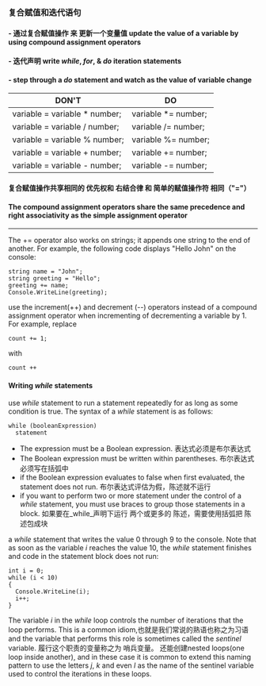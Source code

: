 ### 复合赋值和迭代语句
#### - 通过复合赋值操作 来 更新一个变量值 update the value of a variable by using compound assignment operators
#### - 迭代声明 write _while_, _for_, & _do_ iteration statements
#### - step through a _do_ statement and watch as the value of variable change

|DON'T|DO|
|-----|--|
|variable = variable * number;|variable *= number;|
|variable = variable / number;|variable /= number;|
|variable = variable % number;|variable %= number;|
|variable = variable + number;|variable += number;|
|variable = variable - number;|variable -= number;|

#### 复合赋值操作共享相同的 优先权和 右结合律 和 简单的赋值操作符 相同（"="）
#### The compound assignment operators share the same precedence and right associativity as the simple assignment operator

--------------------------------------------------------------------------------------------------------------------------
The += operator also works on strings; it appends one string to the end of another. For example, the following code displays "Hello John" on the console:
```
string name = "John";
string greeting = "Hello";
greeting += name;
Console.WriteLine(greeting);
```

use the increment(++) and decrement (--) operators instead of a compound assignment operator when incrementing of decrementing a variable by 1. For example, replace

```
count += 1;
```
with
```
count ++
```

#### Writing _while_ statements 
use _while_ statement to run a statement repeatedly for as long as some condition is true. The syntax of a _while_ statement is as follows:
```
while (booleanExpression)
  statement
```

- The expression must be a Boolean expression. 表达式必须是布尔表达式
- The Boolean expression must be written within parentheses. 布尔表达式必须写在括弧中
- if the Boolean expression evaluates to false when first evaluated, the statement does not run. 布尔表达式评估为假，陈述就不运行
- if you want to perform two or more statement under the control of a _while_ statement, you must use braces to group those statements in a block.  如果要在_while_声明下运行 两个或更多的 陈述，需要使用括弧把 陈述包成块

a _while_ statement that writes the value 0 through 9 to the console. Note that as soon as the variable _i_ reaches the value 10, the _while_ statement finishes and code in the statement block does not run:
```
int i = 0;
while (i < 10)
{
  Console.WriteLine(i);
  i++;
}
```
The variable _i_ in the _while_ loop controls the number of iterations that the loop performs. This is a common idiom,也就是我们常说的熟语也称之为习语 and the variable that performs this role is sometimes called the _sentinel_ variable. 履行这个职责的变量称之为 哨兵变量。 还能创建nested loops(one loop inside another), and in these case it is common to extend this naming pattern to use the letters _j_, _k_ and even _l_ as the name of the sentinel variable used to control the iterations in these loops.
